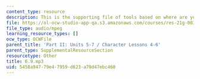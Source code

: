 ```yaml
---
content_type: resource
description: This is the supporting file of tools based on where are you from.
file: https://ol-ocw-studio-app-qa.s3.amazonaws.com/courses/res-21g-003-learning-chinese-a-foundation-course-in-mandarin-spring-2011/5458a94779e47959d623a70d47ebc460_6.9.mp3
file_type: audio/mpeg
learning_resource_types: []
ocw_type: OCWFile
parent_title: 'Part II: Units 5-7 / Character Lessons 4-6'
parent_type: SupplementalResourceSection
resourcetype: Other
title: 6.9.mp3
uid: 5458a947-79e4-7959-d623-a70d47ebc460
---
```

